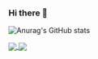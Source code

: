 ### Hi there 👋

<!--
**begoczb/begoczb** is a ✨ _special_ ✨ repository because its `README.md` (this file) appears on your GitHub profile.

Here are some ideas to get you started:

- 🔭 I’m currently working on ...
- 🌱 I’m currently learning ...
- 👯 I’m looking to collaborate on ...
- 🤔 I’m looking for help with ...
- 💬 Ask me about ...
- 📫 How to reach me: ...
- 😄 Pronouns: ...
- ⚡ Fun fact: ...
-->
![Anurag's GitHub stats](https://github-readme-stats.vercel.app/api?username=begoczb&show_icons=true&theme=onedark)

<a href="https://github.com/begoczb/github-readme-stats">
  <img align="center" src="https://github-readme-stats.vercel.app/api/pin/?username=begoczb&repo=github-readme-stats" />
</a>
<a href="https://github.com/begoczb/Manga-Releases-API">
  <img align="center" src="https://github-readme-stats.vercel.app/api/pin/?username=begoczb&repo=Manga-Releases-API" />
</a>
